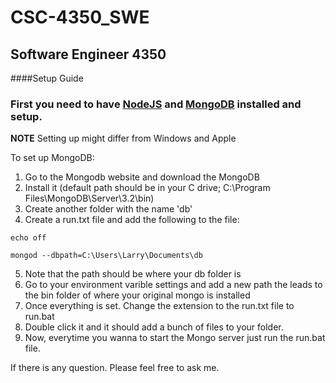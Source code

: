 # CSC-4350_SWE
## Software Engineer 4350



####Setup Guide
### First you need to have [NodeJS](https://nodejs.org/en/) and [MongoDB](https://www.mongodb.com/download-center?jmp=docs&_ga=1.25607093.905004982.1477408473#community) installed and setup. 

**NOTE** Setting up might differ from Windows and Apple


To set up MongoDB:

1. Go to the Mongodb website and download the MongoDB
2. Install it (default path should be in your C drive; C:\Program Files\MongoDB\Server\3.2\bin)
3. Create another folder with the name 'db'
4. Create a run.txt file and add the following to the file:
~~~~
echo off

mongod --dbpath=C:\Users\Larry\Documents\db
~~~~
5. Note that the path should be where your db folder is
6. Go to your environment varible settings and add a new path the leads to the bin folder of where your original mongo is installed
7. Once everything is set. Change the extension to the run.txt file to run.bat
8. Double click it and it should add a bunch of files to your folder.
9. Now, everytime you wanna to start the Mongo server just run the run.bat file.


If there is any question. Please feel free to ask me.

